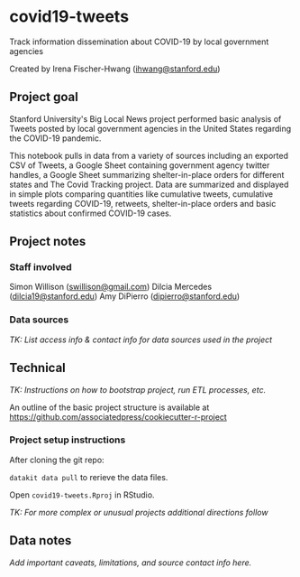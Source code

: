 # covid19-tweets

Track information dissemination about COVID-19 by local government agencies

Created by Irena Fischer-Hwang (<ihwang@stanford.edu>)

## Project goal

Stanford University's Big Local News project performed basic analysis of Tweets posted by local government agencies in the United States regarding the COVID-19 pandemic.

This notebook pulls in data from a variety of sources including an exported CSV of Tweets, a Google Sheet containing government agency twitter handles, a Google Sheet summarizing shelter-in-place orders for different states and The Covid Tracking project. Data are summarized and displayed in simple plots comparing quantities like cumulative tweets, cumulative tweets regarding COVID-19, retweets, shelter-in-place orders and basic statistics about confirmed COVID-19 cases.

## Project notes

### Staff involved

Simon Willison (<swillison@gmail.com>)
Dilcia Mercedes (<dilcia19@stanford.edu>)
Amy DiPierro (<dipierro@stanford.edu>)

### Data sources

*TK: List access info & contact info for data sources used in the project*

## Technical

*TK: Instructions on how to bootstrap project, run ETL processes, etc.*

An outline of the basic project structure is available at https://github.com/associatedpress/cookiecutter-r-project

### Project setup instructions

After cloning the git repo:

`datakit data pull` to rerieve the data files.

Open `covid19-tweets.Rproj` in RStudio.

*TK: For more complex or unusual projects additional directions follow*

## Data notes

*Add important caveats, limitations, and source contact info here.*

